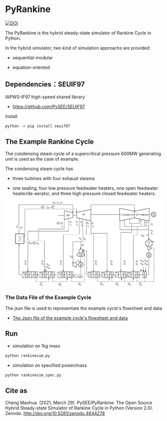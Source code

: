 # PyRankine

[![DOI](https://zenodo.org/badge/85393590.svg)](https://zenodo.org/badge/latestdoi/85393590)

The PyRankine is the hybrid steady-state simulator of Rankine Cycle in Python.

In the hybrid simulator, two kind of simulation approachs are provided:

* sequential-modular

* equation-oriented

## Dependencies：SEUIF97

IAPWS-IF97 high-speed shared library

* https://github.com/PySEE/SEUIF97

Install

```bash
python -m pip install seuif97
```

## The Example Rankine Cycle

The condensing steam cycle of a supercritical pressure 600MW generating unit is used as the case of example.

The condensing steam cycle has

* three turbines with four exhaust steams

* one sealing, four low pressure feedwater heaters, one open feedwater heater/de-aerator, and three high pressure closed feedwater heaters.

![N600](./img/N600.jpg)

### The Data File of the Example Cycle

The json file is used to representate the example cycle's flowsheet and data

* [The Json file of the example cycle's flowsheet and data](./SimRankine/rankinejson/N600.json)

## Run

* simulation on 1kg mass
 
```bash
python rankinesim.py
```

* simulation on specified power/mass

```bash
python rankinesim_spec.py
```

## Cite as

Cheng Maohua. (2021, March 29). PySEE/PyRankine: The Open Source Hybrid Steady-state Simulator of Rankine Cycle in Python (Version 2.0). Zenodo. http://doi.org/10.5281/zenodo.4644278

